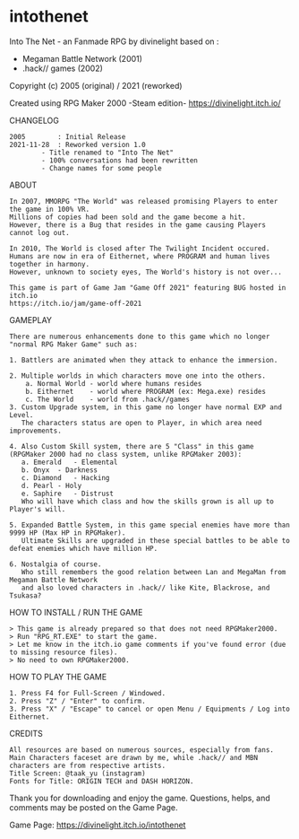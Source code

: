 # intothenet

Into The Net - an Fanmade RPG by divinelight based on :
* Megaman Battle Network (2001)
* .hack// games (2002)

Copyright (c) 2005 (original) / 2021 (reworked)

Created using RPG Maker 2000 -Steam edition-
https://divinelight.itch.io/

CHANGELOG

	2005    	: Initial Release
	2021-11-28	: Reworked version 1.0 
			- Title renamed to "Into The Net"
			- 100% conversations had been rewritten
			- Change names for some people

ABOUT

	In 2007, MMORPG "The World" was released promising Players to enter the game in 100% VR.
	Millions of copies had been sold and the game become a hit.
	However, there is a Bug that resides in the game causing Players cannot log out.

	In 2010, The World is closed after The Twilight Incident occured.
	Humans are now in era of Eithernet, where PROGRAM and human lives together in harmony.
	However, unknown to society eyes, The World's history is not over...

	This game is part of Game Jam "Game Off 2021" featuring BUG hosted in itch.io
	https://itch.io/jam/game-off-2021


GAMEPLAY

	There are numerous enhancements done to this game which no longer "normal RPG Maker Game" such as:

	1. Battlers are animated when they attack to enhance the immersion.

	2. Multiple worlds in which characters move one into the others.
		a. Normal World - world where humans resides
		b. Eithernet	- world where PROGRAM (ex: Mega.exe) resides
		c. The World	- world from .hack//games
	3. Custom Upgrade system, in this game no longer have normal EXP and Level.
	   The characters status are open to Player, in which area need improvements.

	4. Also Custom Skill system, there are 5 "Class" in this game (RPGMaker 2000 had no class system, unlike RPGMaker 2003):
	   a. Emerald 	- Elemental
	   b. Onyx	- Darkness
	   c. Diamond	- Hacking
	   d. Pearl	- Holy
	   e. Saphire	- Distrust
	   Who will have which class and how the skills grown is all up to Player's will.

	5. Expanded Battle System, in this game special enemies have more than 9999 HP (Max HP in RPGMaker).
	   Ultimate Skills are upgraded in these special battles to be able to defeat enemies which have million HP.

	6. Nostalgia of course.
	   Who still remembers the good relation between Lan and MegaMan from Megaman Battle Network
	   and also loved characters in .hack// like Kite, Blackrose, and Tsukasa?


HOW TO INSTALL / RUN THE GAME

	> This game is already prepared so that does not need RPGMaker2000.
	> Run "RPG_RT.EXE" to start the game.
	> Let me know in the itch.io game comments if you've found error (due to missing resource files).
	> No need to own RPGMaker2000.


HOW TO PLAY THE GAME

	1. Press F4 for Full-Screen / Windowed.
	2. Press "Z" / "Enter" to confirm.
	3. Press "X" / "Escape" to cancel or open Menu / Equipments / Log into Eithernet.

CREDITS

	All resources are based on numerous sources, especially from fans.
	Main Characters faceset are drawn by me, while .hack// and MBN characters are from respective artists.
	Title Screen: @taak_yu (instagram)
	Fonts for Title: ORIGIN TECH and DASH HORIZON.

Thank you for downloading and enjoy the game.
Questions, helps, and comments may be posted on the Game Page.

Game Page: https://divinelight.itch.io/intothenet
